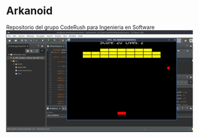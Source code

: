 # Arkanoid
Repositorio del grupo CodeRush para Ingenieria en Software
![Alt text](https://github.com/CodeRush2020/Arkanoid/blob/master/eclipse-workspace-java/Arkanoid_v0.0/src/main/resources/ejemplo.jpg)
